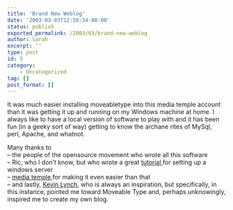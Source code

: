 ```yaml
---
title: 'Brand New Weblog'
date: '2003-03-03T12:50:34-08:00'
status: publish
exported_permalink: /2003/03/brand-new-weblog
author: sarah
excerpt: ''
type: post
id: 5
category:
    - Uncategorized
tag: []
post_format: []
---
```

It was much easier installing moveabletype into this media temple account than it was getting it up and running on my Windows machine at home. I always like to have a local version of software to play with and it has been fun (in a geeky sort of way) getting to know the archane rites of MySql, perl, Apache, and whatnot.

Many thanks to  
– the people of the opensource movement who wrote all this software  
– Ric, who I don’t know, but who wrote a great [tutorial ](http://www.ricocheting.com/server/)for setting up a windows server  
– [media temple ](http://www.mediatemple.net)for making it even easier than that  
– and lastly, [Kevin Lynch](http://www.klynch.com), who is always an inspiration, but specifically, in this instance, pointed me toward Moveable Type and, perhaps unknowingly, inspired me to create my own blog.